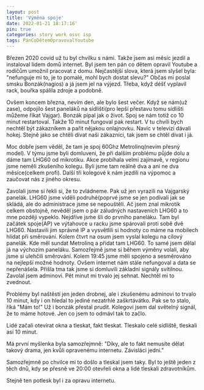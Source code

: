 ```yaml
---
layout: post
title: 'Výměna spoje'
date: 2022-01-21 18:17:16'
pin: true
categories: story work osvc isp
tags: PánCoDětemOpravovalYoutube
---
```

Březen 2020 covid už tu byl chvilku s námi. Takže jsem asi měsíc jezdil a instaloval lidem domů internet. Byl jsem ten pán co dětem opravil Youtube a rodíčům umožnil pracovat z domu.
Nejčastější slova, která jsem slyšel byla: "nefunguje mi to, je to pomalé, mohl bych dostat slevu?"
Občas mi poslal smsku Bonzák(nagios) a já jsem jel na výjezd. Třeba, když déšť vyplavil rack, bouřka spálila zdroje a podobně.

Ovšem koncem března, nevím den, ale bylo šest večer. Když se nám(už zase), odpojilo šest paneláků na sídlišti(pro lepší přestavu tomu sídlišti můžeme říkat Vajgar). Bonzák pípal jak o život.
Spoj se nám totiž co 10 minut restartoval. Takže 10 minut fungoval pak restart. V tu chvíli bych nechtěl být zákazníkem a pařit nějakou onlajnovku. Navíc v televizi dávali hokej. Stejně jako se chtěli dívat naši zákazníci, tak jsem se chtěl dívat i já.

Moc dobře jsem věděl, že tam je spoj 60Ghz Metrolinq(nevím přesný model). V týmu jsme byli domluveni, že při dalším problému půjde dolu a dáme tam LHG60 od mikrotiku.
Akce probíhala velmi zajímavě, v regionu jsme neměli zkušeního kolegu. Byli jsme tam reálně dva a ani ne dva měsíce(celkem profi). Další tři kolegové k nám jezdili na výpomoc a zaučovat nás z jiného okresu.

Zavolali jsme si řekli si, že to zvládneme. Pak už jen vyrazili na Vajgarský panelák.
LHG60 jsme viděli podruhé(poprvé jsme se jen podívali jak se skládá, ale do administrace jsme se nepouštěli.
Ač jsem znal mikrotik celkem obstojně, nevěděl jsem o pár záludných nastaveních LHG60 a to mne později vypeklo.
Nejdříve jsḿe šli do prvního paneláku. Tam byl začátek spoje(AP) ve výtahovce u racku jsme spárovali proti sobě dvě LHG60. Nastavili jim správné IP a vysvětlili si hodnoty co máme na mobilech hlídat při směrování.
Kolem čtvrt na osum jsem vyslal kolegu na cílový panelák. Kde měl sundat Metrolinq a přidat tam LHG60. To samé jsem dělal já na výchozím paneláku. Samozřejmě jsme si během výměny volali, aby jsme si ulehčili směrování.
Kolem 19:45 jsme měli spojeno a sesměrováno na nejlepší možné hodnoty. Ovšem internet nám stále nefungoval a data se nepřenášela.
Přišla tma tak jsme si domluvili základní signály svítilnou. Zavolal jsem adminovi. Pět minut mi trvalo jej sehnat. Nechtěl mi to zvednout.

Problémy byl naštěstí jen jeden drobnej, ale i zkušenému adminovi to trvalo 10 minut, kdy i on hledal to jediné nezatrhlé zaškrtávátko. Pak se to stalo, říká "Mám to!" Už i bonzák přestal prudit. Kolegovi jsem dal světelný signál, že to máme hotové. Jen co jsem to odmávl tak to začlo.

Lidé začali otevírat okna a tleskat, fakt tleskat. Tleskalo celé sídliště, tleskali asi 10 minut.

Má první myšlenka byla samozřejmně: "Díky, ale to fakt nemusíte dělat takový drama, jen kvůli opravenému internetu. Závisláci jedni."

Samozřejmně po chvilce mi to došlo a tleskal jsem taky. Byl to ještě jeden z těch dnů, kdy se přesně ve 20:00 otevřeli okna a lidé tleskali zdravotníkům.

Stejně ten potlesk byl i za opravu internetu.